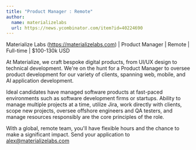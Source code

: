 ```yaml
---
title: "Product Manager : Remote"
author:
  name: materializelabs
  url: https://news.ycombinator.com/item?id=40224690
---
```

Materialize Labs (<a href="https:&#x2F;&#x2F;materializelabs.com" rel="nofollow">https:&#x2F;&#x2F;materializelabs.com</a>) | Product Manager | Remote | Full-time | $100-130k USD

At Materialize, we craft bespoke digital products, from UI&#x2F;UX design to technical development. We&#x27;re on the hunt for a Product Manager to oversee product development for our variety of clients, spanning web, mobile, and AI application development.

Ideal candidates have managed software products at fast-paced environments such as software development firms or startups. Ability to manage multiple projects at a time, utilize Jira, work directly with clients, scope new projects, oversee offshore engineers and QA testers, and manage resources responsibly are the core principles of the role.

With a global, remote team, you&#x27;ll have flexible hours and the chance to make a significant impact. Send your application to alex@materializelabs.com
